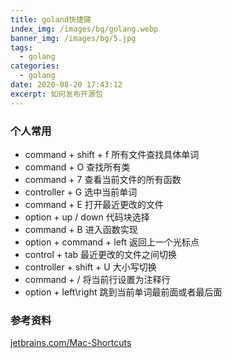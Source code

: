 ```yaml
---
title: goland快捷键
index_img: /images/bg/golang.webp
banner_img: /images/bg/5.jpg
tags:
  - golang
categories:
  - golang
date: 2020-08-20 17:43:12
excerpt: 如何发布开源包
---
```


### 个人常用

- command + shift + f 所有文件查找具体单词
- command + O 查找所有类
- command + 7 查看当前文件的所有函数
- controller + G 选中当前单词
- command + E 打开最近更改的文件
- option + up / down  代码块选择
- command + B 进入函数实现
- option + command + left  返回上一个光标点
- control + tab 最近更改的文件之间切换
- controller + shift + U 大小写切换 
- command + / 将当前行设置为注释行
- option + left\right 跳到当前单词最前面或者最后面

### 参考资料

[jetbrains.com/Mac-Shortcuts](https://resources.jetbrains.com/storage/products/goland/docs/GoLand_ReferenceCard_macOS.pdf)

